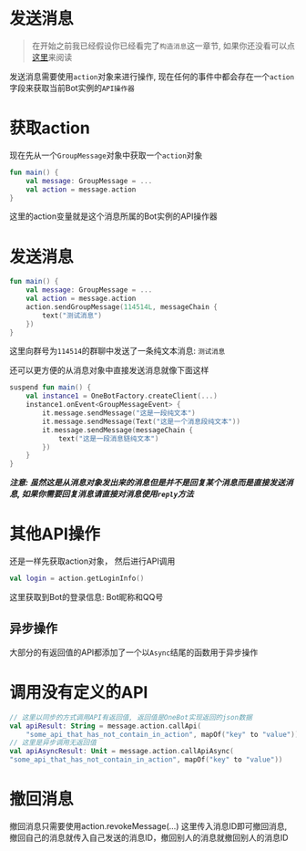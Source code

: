 # 发送消息

> 在开始之前我已经假设你已经看完了`构造消息`这一章节, 如果你还没看可以点[这里](构造消息.html)来阅读

发送消息需要使用`action`对象来进行操作, 现在任何的事件中都会存在一个`action`字段来获取当前Bot实例的`API操作器`

# 获取action
现在先从一个`GroupMessage`对象中获取一个`action`对象

```kotlin
fun main() {
    val message: GroupMessage = ...
    val action = message.action
}
```

这里的action变量就是这个消息所属的Bot实例的API操作器

# 发送消息

```kotlin
fun main() {
    val message: GroupMessage = ...
    val action = message.action
    action.sendGroupMessage(114514L, messageChain { 
        text("测试消息")
    })
}
```

这里向群号为`114514`的群聊中发送了一条纯文本消息: `测试消息`

还可以更方便的从消息对象中直接发送消息就像下面这样

```kotlin
suspend fun main() {
    val instance1 = OneBotFactory.createClient(...)
    instance1.onEvent<GroupMessageEvent> { 
        it.message.sendMessage("这是一段纯文本")
        it.message.sendMessage(Text("这是一个消息段纯文本"))
        it.message.sendMessage(messageChain { 
            text("这是一段消息链纯文本")
        })
    }
}
```

***注意: 虽然这是从消息对象发出来的消息但是并不是回复某个消息而是直接发送消息, 如果你需要回复消息请直接对消息使用`reply`方法***

# 其他API操作

还是一样先获取action对象， 然后进行API调用

```kotlin
val login = action.getLoginInfo()
```

这里获取到Bot的登录信息: Bot昵称和QQ号

## 异步操作

大部分的有返回值的API都添加了一个以`Async`结尾的函数用于异步操作

# 调用没有定义的API

```kotlin
// 这里以同步的方式调用API有返回值, 返回值是OneBot实现返回的json数据
val apiResult: String = message.action.callApi(
    "some_api_that_has_not_contain_in_action", mapOf("key" to "value"))
// 这里是异步调用无返回值
val apiAsyncResult: Unit = message.action.callApiAsync(
"some_api_that_has_not_contain_in_action", mapOf("key" to "value"))
```

# 撤回消息

撤回消息只需要使用action.revokeMessage(...) 这里传入消息ID即可撤回消息, 撤回自己的消息就传入自己发送的消息ID，撤回别人的消息就撤回别人的消息ID


